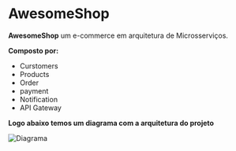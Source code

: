# AwesomeShop


 **AwesomeShop** um e-commerce em arquitetura de Microsserviços.

 **Composto por:**
 - Curstomers
 - Products
 - Order
 - payment
 - Notification
 - API Gateway

**Logo abaixo temos um diagrama com a arquitetura do projeto**

![Diagrama](https://user-images.githubusercontent.com/37554746/154096116-173f327d-b5b1-4e4c-a8c0-d796a564d3df.png)


